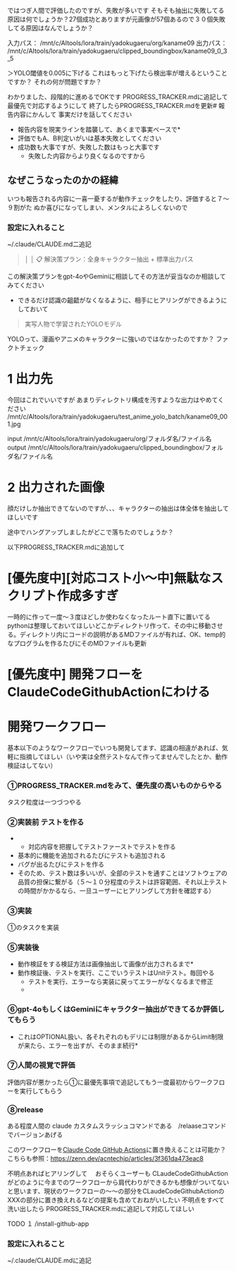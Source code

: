 
ではつぎ人間で評価したのですが、失敗が多いです
そもそも抽出に失敗してる原因は何でしょうか？27個成功とありますが元画像が57個あるので３０個失敗してる原因はなんでしょうか？

入力パス： /mnt/c/AItools/lora/train/yadokugaeru/org/kaname09
出力パス：   /mnt/c/AItools/lora/train/yadokugaeru/clipped_boundingbox/kaname09_0_3_5


＞YOLO閾値を0.005に下げる
これはもっと下げたら検出率が増えるということですか？
それの何が問題ですか？

わかりました、段階的に進めるでOKです
PROGRESS_TRACKER.mdに追記して最優先で対応するようにして
終了したらPROGRESS_TRACKER.mdを更新# 報告内容にかんして
事実だけを話してください
* 報告内容を現実ラインを踏襲して、あくまで事実ベースで*
* 評価でもA、B判定いがいは基本失敗としてください
* 成功数も大事ですが、失敗した数はもっと大事です
	* 失敗した内容からより良くなるのですから

## なぜこうなったのかの経緯
いつも報告される内容に一喜一憂するが動作チェックをしたり、評価すると７〜９割がた
	ぬか喜びになってしまい、メンタルによろしくないので
### 設定に入れること
~/.claude/CLAUDE.md二追記



> │ │ 📋 解決策プラン：全身キャラクター抽出 + 標準出力パス    

この解決策プランをgpt-4oやGeminiに相談してその方法が妥当なのか相談してみてください
* できるだけ認識の齟齬がなくなるように、相手にヒアリングができるようにしておいて

>実写人物で学習されたYOLOモデル

YOLOって、漫画やアニメのキャラクターに強いのではなかったのですか？
ファクトチェック
# 1 出力先

今回はこれでいいですが
あまりディレクトリ構成を汚すような出力はやめてください
 /mnt/c/AItools/lora/train/yadokugaeru/test_anime_yolo_batch/kaname09_001.jpg          

input /mnt/c/AItools/lora/train/yadokugaeru/org/フォルダ名/ファイル名          
output /mnt/c/AItools/lora/train/yadokugaeru/clipped_boundingbox/フォルダ名/ファイル名         

# 2 出力された画像
顔だけしか抽出できてないのですが、、、キャラクターの抽出は体全体を抽出してほしいです



途中でハングアップしましたがどこで落ちたのでしょうか？


以下PROGRESS_TRACKER.mdに追加して
# [優先度中][対応コスト小〜中]無駄なスクリプト作成多すぎ
一時的に作って一度〜３度ほどしか使わなくなったルート直下に置いてるpythonは整理しておいてほしいどこかディレクトリ作って、その中に移動させる。ディレクトリ内にコードの説明があるMDファイルが有れば、OK、temp的なプログラムを作るたびにそのMDファイルも更新


# [優先度中] 開発フローをClaudeCodeGithubActionにわける



# 開発ワークフロー
基本以下のようなワークフローでいつも開発してます、認識の相違があれば、気軽に指摘してほしい（いや実は全然テストなんて作ってませんでしたとか、動作検証はしてない）
### ①PROGRESS_TRACKER.mdをみて、優先度の高いものからやる
タスク粒度は一つづつやる

### ②実装前 テストを作る
* * 対応内容を把握してテストファーストでテストを作る
* 基本的に機能を追加されるたびにテストも追加される
* バグが出るたびにテストを作る
* そのため、テスト数は多いいが、全部のテストを通すことはソフトウェアの品質の担保に繋がる（５〜１０分程度のテストは許容範囲、それ以上テストの時間がかかるなら、一旦ユーザーにヒアリングして方針を確認する）

### ③実装
①のタスクを実装

### ⑤実装後
* 動作検証をする検証方法は画像抽出して画像が出力されるまで*
* 動作検証後、テストを実行、ここでいうテストはUnitテスト。毎回やる
	* テストを実行、エラーなら実装に戻ってエラーがなくなるまで修正
	* 

### ⑥gpt-4oもしくはGeminiにキャラクター抽出ができてるか評価してもらう
* これはOPTIONAL扱い、各それぞれのもデリには制限があるからLimit制限が来たら、エラーを出すが、そのまま続行*

### ⑦人間の視覚で評価
評価内容が悪かったら①に最優先事項で追記してもう一度最初からワークフローを実行してもらう

### ⑧release
ある程度人間の
claude カスタムスラッシュコマンドである　/relaaseコマンドでバージョンあげる


このワークフローを[Claude Code GitHub Actions](https://docs.anthropic.com/ja/docs/claude-code/github-actions)に置き換えることは可能か？
こちらも参照：https://zenn.dev/acntechjp/articles/3f361da473eac8

不明点あればヒアリングして
　おそらくユーザーも CLaudeCodeGithubAction がどのように今までのワークフローから肩代わりができるかも想像がついてないと思います、現状のワークフローの〜〜の部分をCLaudeCodeGithubActionのXXXの部分に置き換えれるなどの提案も含めておねがいしたい
不明点をすべて洗い出したら
PROGRESS_TRACKER.mdに追記して対応してほしい





TODO
１
/install-github-app

### 設定に入れること
~/.claude/CLAUDE.mdに追記